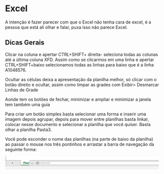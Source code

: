 # Excel

A intenção é fazer parecer com que o Excel não tenha cara de excel, é a pessoa que está ali olhar e falar, puxa isso não parece Excel.

## Dicas Gerais

Clicar na coluna e apertar CTRL+SHIFT+ direita- seleciona todas as colunas até a última coluna XFD. Assim como se clicarmos em uma linha e apertar CTRL+SHIFT+baixo selecionamos todas as linhas para baixo que é a linha A1048576.

Ocultar as células deixa a apresentação da planilha melhor, só clicar com o botão direito e ocultar, assim como limpar as grades com Exibir> Desmarcar Linhas de Grade

Aonde tem os botões de fechar, minimizar e ampliar e minimizar a janela tem também uma guia

Para criar um botão simples basta selecionar uma forma e inserir uma imagem depois agrupar, depois para mover entre planilhas basta linkar, colocar nesse documento e selecionar a planilha que você quiser. Basta olhar a planilha Pasta3.

Você pode esconder o nome das planilhas (na parte de baixo da planilha) ao passar o mouse nos três pontinhos e arrastar a barra de navegação da seguinte forma:

![Basta clicar nesses três pontos e esconder os nomes dessas planilhas](assets/esconder.png)
